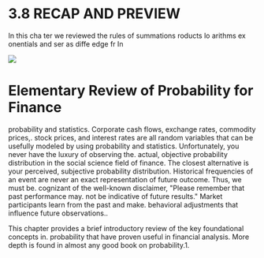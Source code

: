 # 3.8 RECAP AND PREVIEW

In this cha ter we reviewed the rules of summations roducts lo arithms ex onentials
and ser
as diffe
edge fr In

![](bb233d5f2e25152da2db56a196d30b325b59bb57b1267f2b5ac64567657212db.jpg)

# Elementary Review of Probability for Finance

probability and statistics. Corporate cash flows, exchange rates, commodity prices,. stock prices, and interest rates are all random variables that can be usefully modeled by using probability and statistics. Unfortunately, you never have the luxury of observing the. actual, objective probability distribution in the social science field of finance. The closest alternative is your perceived, subjective probability distribution. Historical frequencies of an event are never an exact representation of future outcome. Thus, we must be. cognizant of the well-known disclaimer, "Please remember that past performance may. not be indicative of future results." Market participants learn from the past and make. behavioral adjustments that influence future observations..

This chapter provides a brief introductory review of the key foundational concepts in. probability that have proven useful in financial analysis. More depth is found in almost any good book on probability.1.

